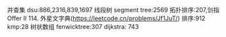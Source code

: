 并查集 dsu:886,2316,839,1697
线段树 segment tree:2569
拓扑排序:207,剑指 Offer II 114. 外星文字典(https://leetcode.cn/problems/Jf1JuT/)
排序:912
kmp:28
树状数组 fenwicktree:307
dijkstra: 743
